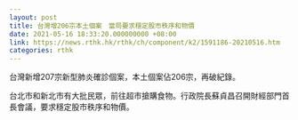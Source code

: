 ```yaml
---
layout: post
title: 台灣增206宗本土個案　當局要求穩定股市秩序和物價
date: 2021-05-16 18:33:20.000000000 +08:00
link: https://news.rthk.hk/rthk/ch/component/k2/1591186-20210516.htm
categories: rthk
---
```


台灣新增207宗新型肺炎確診個案，本土個案佔206宗，再破紀錄。

台北市和新北市有大批民眾，前往超市搶購食物。行政院長蘇貞昌召開財經部門首長會議，要求穩定股市秩序和物價。
